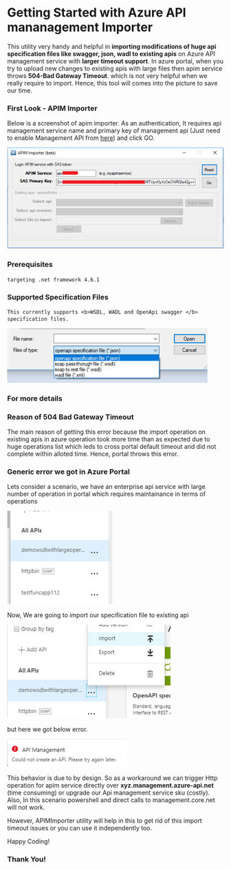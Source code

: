 # Getting Started with Azure API mananagement Importer

This utility very handy and helpful in <b>importing modifications of huge api specification files like swagger, json, wadl to existing apis</b> on Azure API management service with <b>larger timeout support</b>.
In azure portal, when you try to upload new changes to existing apis with large files then apim service throws <b>504-Bad Gateway Timeout</b>. which is not very helpful when we really require to import. Hence, this tool will comes into the picture to save our time.

### First Look - APIM Importer

Below is a screenshot of apim importer. As an authentication, It requires api management service name and primary key of management api (Just need to enable Management API from [here](https://docs.microsoft.com/en-us/rest/api/apimanagement/apimanagementrest/api-management-rest#EnableRESTAPI)) and click GO.  

![Screenshot](https://github.com/manishkiet86/Azure-API-mananagement-Importer/blob/master/images/Apimimporter.png)


### Prerequisites

```
targeting .net framework 4.6.1
```

### Supported Specification Files
```
This currently supports <b>WSDL, WADL and OpenApi swagger </b> specification files. 
```

![Screenshot](https://github.com/manishkiet86/Azure-API-mananagement-Importer/blob/master/images/specificationtypes.png)


### For more details

### Reason of 504 Bad Gateway Timeout
The main reason of getting this error because the import operation on existing apis in azure operation took more time than as expected due to huge operations list which leds to cross portal default timeout and did not complete within alloted time. Hence, portal throws this error.

### Generic error we got in Azure Portal

Lets consider a scenario, we have an enterprise api service with large number of operation in portal which requires maintainance in terms of operations

![Screenshot](https://github.com/manishkiet86/Azure-API-mananagement-Importer/blob/master/images/existingApi.png)

Now, We are going to import our specification file to existing api

![Screenshot](https://github.com/manishkiet86/Azure-API-mananagement-Importer/blob/master/images/existingApiImport.png)

but here we got below error.

![Screenshot](https://github.com/manishkiet86/Azure-API-mananagement-Importer/blob/master/images/PortalError.png)


This behavior is due to by design. So as a workaround we can trigger Http operation for apim service directly over <b>xyz.management.azure-api.net</b> (time consuming) or upgrade our Api management service sku (costly). Also, In this scenario powershell and direct calls to management.core.net will not work.    

However, APIMImporter utility will help in this to get rid of this import timeout issues or you can use it independently too. 

Happy Coding!
### Thank You!
